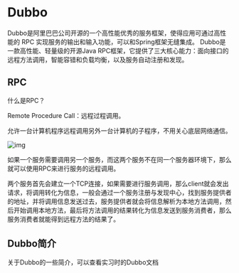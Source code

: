 # Dubbo

Dubbo是阿里巴巴公司开源的一个高性能优秀的服务框架，使得应用可通过高性能的 RPC 实现服务的输出和输入功能，可以和Spring框架无缝集成。
Dubbo是一款高性能、轻量级的开源Java RPC框架，它提供了三大核心能力：面向接口的远程方法调用，智能容错和负载均衡，以及服务自动注册和发现。

## RPC

什么是RPC？

Remote Procedure Call：远程过程调用。

允许一台计算机程序远程调用另外一台计算机的子程序，不用关心底层网络通信。

![img](https://upload-images.jianshu.io/upload_images/9613667-28776e12a4275c92.png?imageMogr2/auto-orient/strip|imageView2/2/w/500/format/webp)

如果一个服务需要调用另一个服务，而这两个服务不在同一个服务器环境下，那么就可以使用RPC来进行服务的远程调用。

两个服务首先会建立一个TCP连接，如果需要进行服务调用，那么client就会发出请求，将调用转化为信息，一般会通过一个服务注册与发现中心，找到服务提供者的地址，并将调用信息发送过去，服务提供者就会将信息解析为本地方法调用，然后开始调用本地方法，最后将方法调用的结果转化为信息发送到服务消费者，那么服务消费者就能得到远程方法的结果了。

## Dubbo简介

关于Dubbo的一些简介，可以查看实习时的Dubbo文档

